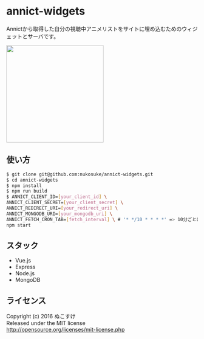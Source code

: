 # annict-widgets
Annictから取得した自分の視聴中アニメリストをサイトに埋め込むためのウィジェットとサーバです。

<img src='https://cloud.githubusercontent.com/assets/17716649/16066527/fed6621e-32ee-11e6-8927-ab40831a322a.png' width='256'/>

## 使い方
```bash
$ git clone git@github.com:nukosuke/annict-widgets.git
$ cd annict-widgets
$ npm install
$ npm run build
$ ANNICT_CLIENT_ID=[your_client_id] \
ANNICT_CLIENT_SECRET=[your_client_secret] \
ANNICT_REDIRECT_URI=[your_redirect_uri] \
ANNICT_MONGODB_URI=[your_mongodb_uri] \
ANNICT_FETCH_CRON_TAB=[fetch_interval] \ # '* */10 * * * *' => 10分ごとに更新
npm start
```

## スタック
- Vue.js
- Express
- Node.js
- MongoDB

## ライセンス
Copyright (c) 2016 ぬこすけ  
Released under the MIT license  
http://opensource.org/licenses/mit-license.php
